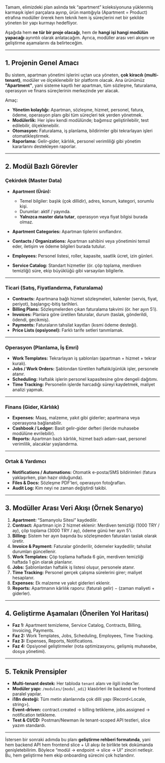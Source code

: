 Tamam, elimizdeki plan aslında tek “apartment” koleksiyonuna yüklenmiş karmaşık işleri parçalara ayırıp, ürün mantığıyla (Apartment = Product) etrafına modüller örerek hem teknik hem iş süreçlerini net bir şekilde yöneten bir yapı kurmayı hedefliyor.

Aşağıda hem **ne tür bir proje olacağı**, hem de **hangi işi hangi modülün yapacağı** ayrıntılı olarak anlatacağım. Ayrıca, modüller arası veri akışını ve geliştirme aşamalarını da belirteceğim.

---

## 1. Projenin Genel Amacı

Bu sistem, apartman yönetimi işlerini uçtan uca yöneten, **çok kiracılı (multi-tenant)**, modüler ve ölçeklenebilir bir platform olacak.
Ana ürünümüz **"Apartment"**, yani sisteme kayıtlı her apartman, tüm sözleşme, faturalama, operasyon ve finans süreçlerinin merkezinde yer alacak.

Amaç:

* **Yönetim kolaylığı:** Apartman, sözleşme, hizmet, personel, fatura, ödeme, operasyon planı gibi tüm süreçleri tek yerden yönetmek.
* **Modülerlik:** Her işlev kendi modülünde; bağımsız geliştirilebilir, test edilebilir, ölçeklenebilir.
* **Otomasyon:** Faturalama, iş planlama, bildirimler gibi tekrarlayan işleri otomatikleştirmek.
* **Raporlama:** Gelir-gider, kârlılık, personel verimliliği gibi yönetim kararlarını destekleyen raporlar.

---

## 2. Modül Bazlı Görevler

### **Çekirdek (Master Data)**

* **Apartment (Ürün):**

  * Temel bilgiler: başlık (çok dillidir), adres, konum, kategori, sorumlu kişi.
  * Durumlar: aktif / yayında.
  * **Yalnızca master data tutar**, operasyon veya fiyat bilgisi burada olmaz.
* **Apartment Categories:** Apartman tiplerini sınıflandırır.
* **Contacts / Organizations:** Apartman sahibini veya yönetimini temsil eder, iletişim ve ödeme bilgileri burada tutulur.
* **Employees:** Personel listesi, roller, kapasite, saatlik ücret, izin günleri.
* **Service Catalog:** Standart hizmetler (ör. çöp toplama, merdiven temizliği) süre, ekip büyüklüğü gibi varsayılan bilgilerle.

---

### **Ticari (Satış, Fiyatlandırma, Faturalama)**

* **Contracts:** Apartmana bağlı hizmet sözleşmeleri, kalemler (servis, fiyat, periyot), başlangıç-bitiş tarihleri.
* **Billing Plans:** Sözleşmelerden çıkan faturalama takvimi (ör. her ayın 5’i).
* **Invoices:** Planlara göre üretilen faturalar, durum (taslak, gönderildi, ödendi, gecikmiş).
* **Payments:** Faturaların tahsilat kayıtları (kısmi ödeme desteği).
* **Price Lists (opsiyonel):** Farklı tarife setleri tanımlamak.

---

### **Operasyon (Planlama, İş Emri)**

* **Work Templates:** Tekrarlayan iş şablonları (apartman + hizmet + tekrar kuralı).
* **Jobs / Work Orders:** Şablondan türetilen haftalık/günlük işler, personele atanır.
* **Scheduling:** Haftalık işlerin personel kapasitesine göre dengeli dağıtımı.
* **Time Tracking:** Personelin işlerde harcadığı süreyi kaydetmek, maliyet analizi yapmak.

---

### **Finans (Gider, Kârlılık)**

* **Expenses:** Maaş, malzeme, yakıt gibi giderler; apartmana veya operasyona bağlanabilir.
* **Cashbook / Ledger:** Basit gelir-gider defteri (ileride muhasebe modülüne evrilebilir).
* **Reports:** Apartman bazlı kârlılık, hizmet bazlı adam-saat, personel verimlilik, alacaklar yaşlandırma.

---

### **Ortak & Yardımcı**

* **Notifications / Automations:** Otomatik e-posta/SMS bildirimleri (fatura yaklaşırken, plan hazır olduğunda).
* **Files & Docs:** Sözleşme PDF’leri, operasyon fotoğrafları.
* **Audit Log:** Kim neyi ne zaman değiştirdi takibi.

---

## 3. Modüller Arası Veri Akışı (Örnek Senaryo)

1. **Apartment:** “Samanyolu Sitesi” kaydedilir.
2. **Contract:** Apartman için 2 hizmet eklenir: Merdiven temizliği (1000 TRY / ay), çöp toplama (3000 TRY / ay), ödeme günü her ayın 5’i.
3. **Billing:** Sistem her ayın başında bu sözleşmeden faturaları taslak olarak üretir.
4. **Invoice & Payment:** Faturalar gönderilir, ödemeler kaydedilir; tahsilat durumları güncellenir.
5. **Work Templates:** Çöp toplama haftada 6 gün, merdiven temizliği haftada 1 gün olarak planlanır.
6. **Jobs:** Şablonlardan haftalık iş listesi oluşur, personele atanır.
7. **Time Tracking:** Personel gerçek çalışma sürelerini girer; maliyet hesaplanır.
8. **Expenses:** Ek malzeme ve yakıt giderleri eklenir.
9. **Reports:** Apartmanın kârlılık raporu: (faturalı gelir) − (zaman maliyeti + giderler).

---

## 4. Geliştirme Aşamaları (Önerilen Yol Haritası)

* **Faz 1:** Apartment temizleme, Service Catalog, Contracts, Billing, Invoicing, Payments.
* **Faz 2:** Work Templates, Jobs, Scheduling, Employees, Time Tracking.
* **Faz 3:** Expenses, Reports, Notifications.
* **Faz 4:** Opsiyonel geliştirmeler (rota optimizasyonu, gelişmiş muhasebe, dosya yönetimi).

---

## 5. Teknik Prensipler

* **Multi-tenant destek:** Her tabloda `tenant` alanı ve ilgili index’ler.
* **Modüler yapı:** `/modules/{modul_adi}` klasörleri ile backend ve frontend paralel yapılar.
* **i18n desteği:** Tüm metin alanlarında çok dilli yapı (Record\<Locale, string>).
* **Event-driven:** contract.created → billing tetikleme, jobs.assigned → notification tetikleme.
* **Test & CI/CD:** Postman/Newman ile tenant-scoped API testleri, slice yazım standardı.

---

İstersen bir sonraki adımda bu planı **geliştirme rehberi formatında**, yani hem backend API hem frontend slice + UI akışı ile birlikte tek dokümanda genişletebilirim. Böylece “modül → endpoint → slice → UI” zinciri netleşir. Bu, hem geliştirme hem ekip onboarding sürecini çok hızlandırır.
